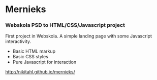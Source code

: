 # Mernieks

### Webskola PSD to HTML/CSS/Javascript project 

First project in Webskola. A simple landing page with some Javascript interactivity.

* Basic HTML markup
* Basic CSS styles
* Pure Javascript for interaction

http://nikitahl.github.io/mernieks/
